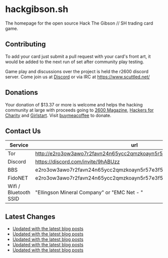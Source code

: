 # hackgibson.sh
The homepage for the open source Hack The Gibson // SH trading card game.


## Contributing

To add your card just submit a pull request with your card's front art, it would be added to the next run of set after community play testing.

Game play and discussions over the project is held the r2600 discord server. Come join us at [Discord](https://discord.com/invite/9hABUzz) or via IRC at https://www.scuttled.net/


## Donations

Your donation of $13.37 or more is welcome and helps the hacking community at large with proceeds going to [2600 Magazine](https://2600.com/), [Hackers for Charity](https://hackersforcharity.org) and [Girlstart](https://girlstart.org).  Visit [buymeacoffee](https://www.buymeacoffee.com/hackgibson.sh) to donate.


## Contact Us

Service | url
-|-
Tor | http://e2ro3ow3awo7r2favn24n65ycc2qmzkoayn5r57e3f56nvjwdcgg32ad.onion
Discord | https://discord.com/invite/9hABUzz
BBS | e2ro3ow3awo7r2favn24n65ycc2qmzkoayn5r57e3f56nvjwdcgg32ad.onion:23
FidoNET | e2ro3ow3awo7r2favn24n65ycc2qmzkoayn5r57e3f56nvjwdcgg32ad.onion:24554
Wifi / Bluetooth SSID | "Ellingson Mineral Company" or "EMC Net - <fidonet address>"

## Latest Changes
<!-- BLOG-POST-LIST:START -->
- [Updated with the latest blog posts](https://github.com/DFW2600/hackgibson.sh/commit/a397e3bbdb75e535348762c71648e58554f1852c)
- [Updated with the latest blog posts](https://github.com/DFW2600/hackgibson.sh/commit/de5cc38fff9a2ad410d3e3c530e31e4faa3461f8)
- [Updated with the latest blog posts](https://github.com/DFW2600/hackgibson.sh/commit/d5951f2ec8dc5ec47f4b371f4cd034f95bf42ba6)
- [Updated with the latest blog posts](https://github.com/DFW2600/hackgibson.sh/commit/5d11df5ab01b5352621f1e6e23e7fd56f7bd7677)
- [Updated with the latest blog posts](https://github.com/DFW2600/hackgibson.sh/commit/41ac3bc73659b35c2dcb5360763747d4fafbf0e3)
<!-- BLOG-POST-LIST:END -->
